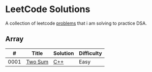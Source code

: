 # LeetCode Solutions

A collection of leetcode [problems](https://leetcode.com/problemset/all/) that i am solving to practice DSA.

## Array

| #    | Title                                             | Solution                             | Difficulty |
| ---- | ------------------------------------------------- | ------------------------------------ | ---------- |
| 0001 | [Two Sum](https://leetcode.com/problems/two-sum/) | [C++](./solutions/Array/two-sum.cpp) | Easy       |
